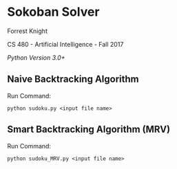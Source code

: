Sokoban Solver
==============

Forrest Knight

CS 480 - Artificial Intelligence - Fall 2017

*Python Version 3.0+*

Naive Backtracking Algorithm
----------------------------

Run Command:

	python sudoku.py <input file name>


Smart Backtracking Algorithm (MRV)
----------------------------------

Run Command:

	python sudoku_MRV.py <input file name>

